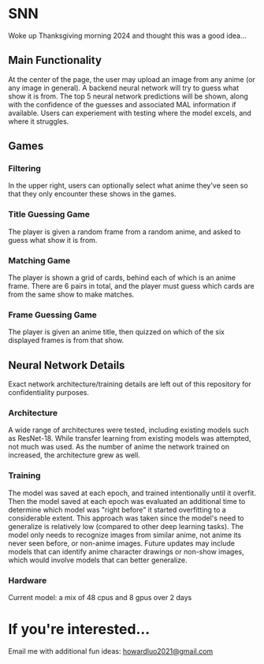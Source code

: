 # SNN

Woke up Thanksgiving morning 2024 and thought this was a good idea...

## Main Functionality
At the center of the page, the user may upload an image from any anime (or any image in general). A backend neural network will try to guess what show it is from. The top 5 neural network predictions will be shown, along with the confidence of the guesses and associated MAL information if available. Users can experiement with testing where the model excels, and where it struggles.

## Games
### Filtering
In the upper right, users can optionally select what anime they've seen so that they only encounter these shows in the games.

### Title Guessing Game
The player is given a random frame from a random anime, and asked to guess what show it is from.

### Matching Game
The player is shown a grid of cards, behind each of which is an anime frame. There are 6 pairs in total, and the player must guess which cards are from the same show to make matches.

### Frame Guessing Game
The player is given an anime title, then quizzed on which of the six displayed frames is from that show.

## Neural Network Details
Exact network architecture/training details are left out of this repository for confidentiality purposes.

### Architecture
A wide range of architectures were tested, including existing models such as ResNet-18. While transfer learning from existing models was attempted, not much was used. As the number of anime the network trained on increased, the architecture grew as well.

### Training
The model was saved at each epoch, and trained intentionally until it overfit. Then the model saved at each epoch was evaluated an additional time to determine which model was "right before" it started overfitting to a considerable extent. This approach was taken since the model's need to generalize is relatively low (compared to other deep learning tasks). The model only needs to recognize images from similar anime, not anime its never seen before, or non-anime images. Future updates may include models that can identify anime character drawings or non-show images, which would involve models that can better generalize.

### Hardware
Current model: a mix of 48 cpus and 8 gpus over 2 days




# If you're interested...
Email me with additional fun ideas: howardluo2021@gmail.com
